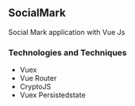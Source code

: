 
## SocialMark
Social Mark application with Vue Js

### Technologies and Techniques

- Vuex
- Vue Router
- CryptoJS
- Vuex Persistedstate


